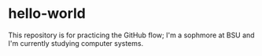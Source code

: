 # hello-world
This repository is for practicing the GitHub flow;
I'm a sophmore at BSU and I'm currently studying computer systems.
